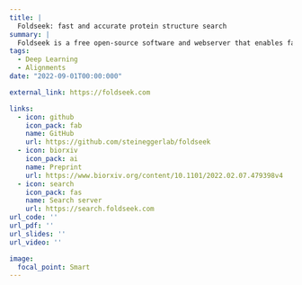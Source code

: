 ```yaml
---
title: |
  Foldseek: fast and accurate protein structure search
summary: |
  Foldseek is a free open-source software and webserver that enables fast and sensitive comparisons of large sets of publicly available protein structures, with sensitivities similar to state-of-the-art structural aligners but four to five orders of magnitude faster.
tags:
  - Deep Learning
  - Alignments
date: "2022-09-01T00:00:000"

external_link: https://foldseek.com

links:
  - icon: github
    icon_pack: fab
    name: GitHub
    url: https://github.com/steineggerlab/foldseek
  - icon: biorxiv
    icon_pack: ai
    name: Preprint
    url: https://www.biorxiv.org/content/10.1101/2022.02.07.479398v4
  - icon: search
    icon_pack: fas
    name: Search server
    url: https://search.foldseek.com
url_code: ''
url_pdf: ''
url_slides: ''
url_video: ''

image:
  focal_point: Smart
---
```

